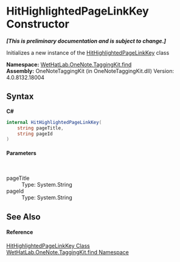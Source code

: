 # HitHighlightedPageLinkKey Constructor 
 _**\[This is preliminary documentation and is subject to change.\]**_

Initializes a new instance of the <a href="43d8cc25-fcd9-1dfc-5430-924b77a33b44">HitHighlightedPageLinkKey</a> class

**Namespace:**&nbsp;<a href="0e3a8efd-07d2-1709-b1cd-709153222081">WetHatLab.OneNote.TaggingKit.find</a><br />**Assembly:**&nbsp;OneNoteTaggingKit (in OneNoteTaggingKit.dll) Version: 4.0.8132.18004

## Syntax

**C#**<br />
``` C#
internal HitHighlightedPageLinkKey(
	string pageTitle,
	string pageId
)
```


#### Parameters
&nbsp;<dl><dt>pageTitle</dt><dd>Type: System.String<br /></dd><dt>pageId</dt><dd>Type: System.String<br /></dd></dl>

## See Also


#### Reference
<a href="43d8cc25-fcd9-1dfc-5430-924b77a33b44">HitHighlightedPageLinkKey Class</a><br /><a href="0e3a8efd-07d2-1709-b1cd-709153222081">WetHatLab.OneNote.TaggingKit.find Namespace</a><br />